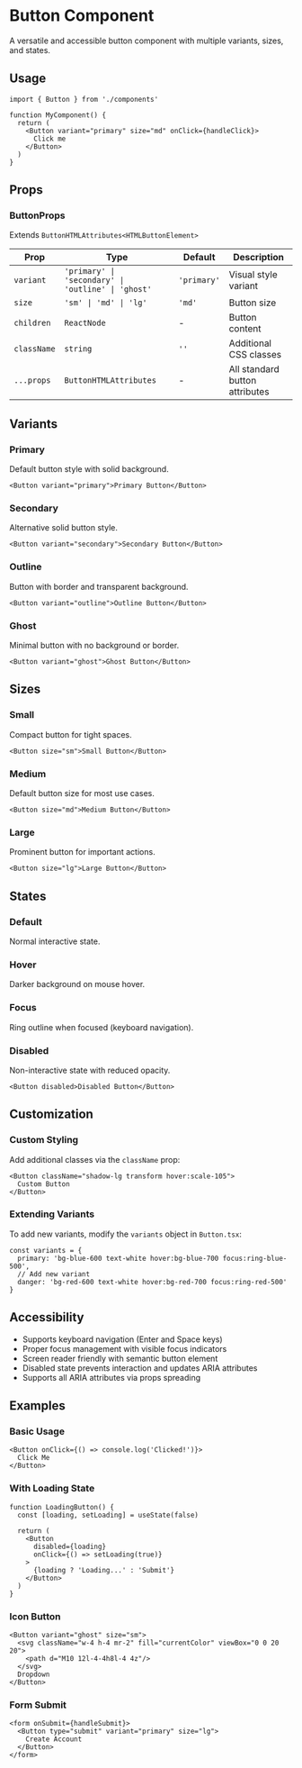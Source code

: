 # Button Component

A versatile and accessible button component with multiple variants, sizes, and states.

## Usage

```tsx
import { Button } from './components'

function MyComponent() {
  return (
    <Button variant="primary" size="md" onClick={handleClick}>
      Click me
    </Button>
  )
}
```

## Props

### ButtonProps

Extends `ButtonHTMLAttributes<HTMLButtonElement>`

| Prop | Type | Default | Description |
|------|------|---------|-------------|
| `variant` | `'primary' \| 'secondary' \| 'outline' \| 'ghost'` | `'primary'` | Visual style variant |
| `size` | `'sm' \| 'md' \| 'lg'` | `'md'` | Button size |
| `children` | `ReactNode` | - | Button content |
| `className` | `string` | `''` | Additional CSS classes |
| `...props` | `ButtonHTMLAttributes` | - | All standard button attributes |

## Variants

### Primary
Default button style with solid background.
```tsx
<Button variant="primary">Primary Button</Button>
```

### Secondary
Alternative solid button style.
```tsx
<Button variant="secondary">Secondary Button</Button>
```

### Outline
Button with border and transparent background.
```tsx
<Button variant="outline">Outline Button</Button>
```

### Ghost
Minimal button with no background or border.
```tsx
<Button variant="ghost">Ghost Button</Button>
```

## Sizes

### Small
Compact button for tight spaces.
```tsx
<Button size="sm">Small Button</Button>
```

### Medium
Default button size for most use cases.
```tsx
<Button size="md">Medium Button</Button>
```

### Large
Prominent button for important actions.
```tsx
<Button size="lg">Large Button</Button>
```

## States

### Default
Normal interactive state.

### Hover
Darker background on mouse hover.

### Focus
Ring outline when focused (keyboard navigation).

### Disabled
Non-interactive state with reduced opacity.
```tsx
<Button disabled>Disabled Button</Button>
```

## Customization

### Custom Styling
Add additional classes via the `className` prop:
```tsx
<Button className="shadow-lg transform hover:scale-105">
  Custom Button
</Button>
```

### Extending Variants
To add new variants, modify the `variants` object in `Button.tsx`:
```tsx
const variants = {
  primary: 'bg-blue-600 text-white hover:bg-blue-700 focus:ring-blue-500',
  // Add new variant
  danger: 'bg-red-600 text-white hover:bg-red-700 focus:ring-red-500'
}
```

## Accessibility

- Supports keyboard navigation (Enter and Space keys)
- Proper focus management with visible focus indicators
- Screen reader friendly with semantic button element
- Disabled state prevents interaction and updates ARIA attributes
- Supports all ARIA attributes via props spreading

## Examples

### Basic Usage
```tsx
<Button onClick={() => console.log('Clicked!')}>
  Click Me
</Button>
```

### With Loading State
```tsx
function LoadingButton() {
  const [loading, setLoading] = useState(false)
  
  return (
    <Button 
      disabled={loading}
      onClick={() => setLoading(true)}
    >
      {loading ? 'Loading...' : 'Submit'}
    </Button>
  )
}
```

### Icon Button
```tsx
<Button variant="ghost" size="sm">
  <svg className="w-4 h-4 mr-2" fill="currentColor" viewBox="0 0 20 20">
    <path d="M10 12l-4-4h8l-4 4z"/>
  </svg>
  Dropdown
</Button>
```

### Form Submit
```tsx
<form onSubmit={handleSubmit}>
  <Button type="submit" variant="primary" size="lg">
    Create Account
  </Button>
</form>
```